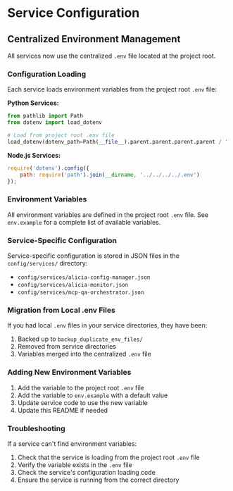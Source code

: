 # Service Configuration

## Centralized Environment Management

All services now use the centralized `.env` file located at the project root.

### Configuration Loading

Each service loads environment variables from the project root `.env` file:

**Python Services:**
```python
from pathlib import Path
from dotenv import load_dotenv

# Load from project root .env file
load_dotenv(dotenv_path=Path(__file__).parent.parent.parent.parent / '.env')
```

**Node.js Services:**
```javascript
require('dotenv').config({ 
    path: require('path').join(__dirname, '../../../../.env') 
});
```

### Environment Variables

All environment variables are defined in the project root `.env` file. See `env.example` for a complete list of available variables.

### Service-Specific Configuration

Service-specific configuration is stored in JSON files in the `config/services/` directory:
- `config/services/alicia-config-manager.json`
- `config/services/alicia-monitor.json`
- `config/services/mcp-qa-orchestrator.json`

### Migration from Local .env Files

If you had local `.env` files in your service directories, they have been:
1. Backed up to `backup_duplicate_env_files/`
2. Removed from service directories
3. Variables merged into the centralized `.env` file

### Adding New Environment Variables

1. Add the variable to the project root `.env` file
2. Add the variable to `env.example` with a default value
3. Update service code to use the new variable
4. Update this README if needed

### Troubleshooting

If a service can't find environment variables:
1. Check that the service is loading from the project root `.env` file
2. Verify the variable exists in the `.env` file
3. Check the service's configuration loading code
4. Ensure the service is running from the correct directory
